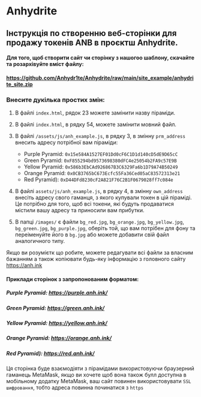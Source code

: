 # Anhydrite

## Інструкція по створенню веб-сторінки для продажу токенів ANB в проєктш Anhydrite.


#### Для того, щоб створити сайт чи сторінку з нашогоо шаблону, скачайте та розархівуйте вміст файлу:
#### https://github.com/Anhydr1te/Anhydrite/raw/main/site_example/anhydrite_site.zip

### Внесите дукілька простих змін:


1. В файлі `index.html`, рядок 23 можете замінити назву піраміди.

2. В файлі `index.html`, в рядку 54, можете замінити мовний файл.

3. В файлі `/assets/js/anh_example.js`, в рядку 3, в змінну `prm_address` внесить адресу потрібної вам піраміди:

	- Purple Pyramid: `0x15e584A1527EF01Dd0cF6C1D1d140cD5dE9D65cC`
	- Green Pyramid:  `0xF855294bd9573698380dFC4e25054b2FA9c57E9B`
	- Yellow Pyramid: `0x586b3EbCAd926867B3C6329Fa6b1D79A74B50249`
	- Orange Pyramid: `0x0CB3765bC673Ecfc55Fa36Ced05aC83572313e21`
	- Red Pyramid):   `0xD44DFd8230cF2A821F76C2B1F0679028ff7c084e`

4. В файлі `assets/js/anh_example.js`, в рядку 4, в змінну `own_address` внесіть адресу свого гаманця, з якого купували токен в цій піраміді. Це потрібно для того, щоб всі токени, які будуть продаватися містили вашу адресу та приносили вам прибутки.

5. В папці `/images/` є файли `bg_red.jpg`, `bg_orange.jpg`, `bg_yellow.jpg`, `bg_green.jpg`, `bg_purple.jpg`, оберіть той, що вам потрібен для фону та переіменуйте його в `bg.jpg`
   або можете добавити свій файл аналогичного типу.


Якщо ви розумієтк що робите, можете редагувати всі файли за власним бажанням а також копіювати будь-яку інформацію з головного сайту https://anh.ink

#### Приклади сторінок з запропонованим форматом:

##### Purple Pyramid: https://purple.anh.ink/
##### Green Pyramid:  https://green.anh.ink/
##### Yellow Pyramid: https://yellow.anh.ink/
##### Orange Pyramid: https://orange.anh.ink/
##### Red Pyramid):   https://red.anh.ink/


Ця сторінка буде взаємодіяти з пірамідами використовуючи браузерний гаманець MetaMask, якщо ви хочете щоб вона також булл доступна в мобільному додатку MetaMask, ваш сайт повинен використовувати `SSL шифровання`, тобто адреса повинна починатися з `https`